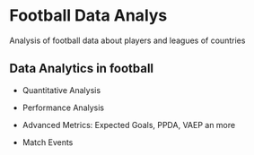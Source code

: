 # Football Data Analys
Analysis of football data about players and leagues of countries



## Data Analytics in football

- Quantitative Analysis

- Performance Analysis

- Advanced Metrics: Expected Goals, PPDA, VAEP an more

- Match Events 
